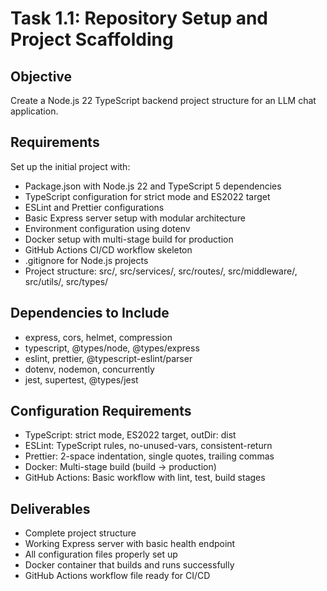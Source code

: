# Task 1.1: Repository Setup and Project Scaffolding

## Objective
Create a Node.js 22 TypeScript backend project structure for an LLM chat application.

## Requirements
Set up the initial project with:
- Package.json with Node.js 22 and TypeScript 5 dependencies
- TypeScript configuration for strict mode and ES2022 target
- ESLint and Prettier configurations
- Basic Express server setup with modular architecture
- Environment configuration using dotenv
- Docker setup with multi-stage build for production
- GitHub Actions CI/CD workflow skeleton
- .gitignore for Node.js projects
- Project structure: src/, src/services/, src/routes/, src/middleware/, src/utils/, src/types/

## Dependencies to Include
- express, cors, helmet, compression
- typescript, @types/node, @types/express
- eslint, prettier, @typescript-eslint/parser
- dotenv, nodemon, concurrently
- jest, supertest, @types/jest

## Configuration Requirements
- TypeScript: strict mode, ES2022 target, outDir: dist
- ESLint: TypeScript rules, no-unused-vars, consistent-return
- Prettier: 2-space indentation, single quotes, trailing commas
- Docker: Multi-stage build (build -> production)
- GitHub Actions: Basic workflow with lint, test, build stages

## Deliverables
- Complete project structure
- Working Express server with basic health endpoint
- All configuration files properly set up
- Docker container that builds and runs successfully
- GitHub Actions workflow file ready for CI/CD
